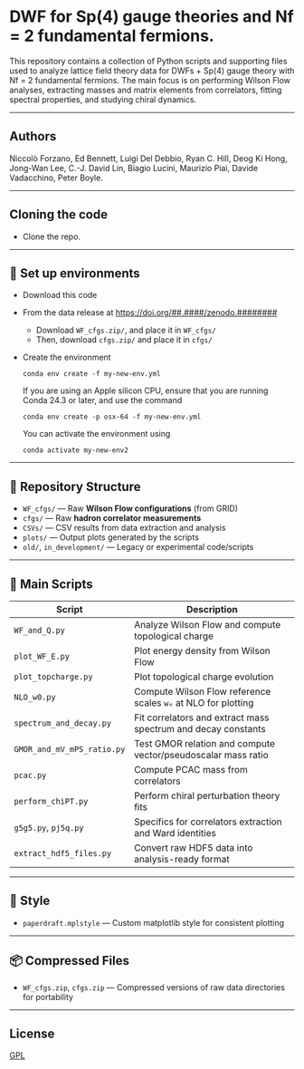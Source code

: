 # DWF for Sp(4) gauge theories and Nf = 2 fundamental fermions.

This repository contains a collection of Python scripts and supporting files used to analyze lattice field theory data for DWFs + Sp(4) gauge theory with Nf = 2 fundamental fermions. The main focus is on performing Wilson Flow analyses, extracting masses and matrix elements from correlators, fitting spectral properties, and studying chiral dynamics.

---

## Authors

Niccolò Forzano, Ed Bennett, Luigi Del Debbio, Ryan C. Hill,
Deog Ki Hong, Jong-Wan Lee, C.-J. David Lin, Biagio Lucini,
Maurizio Piai, Davide Vadacchino, Peter Boyle.

---

## Cloning the code

* Clone the repo.

---

## 🔧 Set up environments

* Download this code
* From the data release at https://doi.org/##.####/zenodo.########
  * Download ``WF_cfgs.zip/``, and place it in ``WF_cfgs/``
  * Then, download ``cfgs.zip/`` and place it in ``cfgs/``

* Create the environment
  
      conda env create -f my-new-env.yml
  
  If you are using an Apple silicon CPU, ensure that you are running Conda 24.3 or later, and use the command 
  
      conda env create -p osx-64 -f my-new-env.yml
      
  You can activate the environment using
 
      conda activate my-new-env2


---


## 📁 Repository Structure

- `WF_cfgs/` — Raw **Wilson Flow configurations** (from GRID)
- `cfgs/` — Raw **hadron correlator measurements**
- `CSVs/` — CSV results from data extraction and analysis
- `plots/` — Output plots generated by the scripts
- `old/`, `in_development/` — Legacy or experimental code/scripts

---

## 📜 Main Scripts

| Script                   | Description |
|--------------------------|-------------|
| `WF_and_Q.py`            | Analyze Wilson Flow and compute topological charge |
| `plot_WF_E.py`           | Plot energy density from Wilson Flow |
| `plot_topcharge.py`      | Plot topological charge evolution |
| `NLO_w0.py`              | Compute Wilson Flow reference scales `w₀` at NLO for plotting |
| `spectrum_and_decay.py` | Fit correlators and extract mass spectrum and decay constants |
| `GMOR_and_mV_mPS_ratio.py` | Test GMOR relation and compute vector/pseudoscalar mass ratio |
| `pcac.py`                | Compute PCAC mass from correlators |
| `perform_chiPT.py`       | Perform chiral perturbation theory fits |
| `g5g5.py`, `pj5q.py`     | Specifics for correlators extraction and Ward identities |
| `extract_hdf5_files.py` | Convert raw HDF5 data into analysis-ready format |

---

## 🎨 Style

- `paperdraft.mplstyle` — Custom matplotlib style for consistent plotting

---

## 📦 Compressed Files

- `WF_cfgs.zip`, `cfgs.zip` — Compressed versions of raw data directories for portability

---

## License

[GPL](https://choosealicense.com/licenses/gpl-3.0/)

